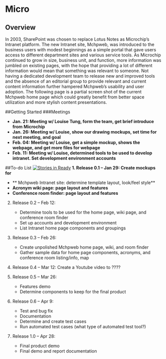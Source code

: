 
# Micro

## Overview
In 2003, SharePoint was chosen to replace Lotus Notes as Microchip’s Intranet platform. The new Intranet site, Mchpweb, was introduced to the business users with modest beginnings as a simple portal that gave users access to different department sites and various service tools. As Microchip continued to grow in size, business unit, and function, more information was jumbled on existing pages, with the hope that providing a lot of different information would mean that something was relevant to someone. Not having a dedicated development team to release new and improved tools and the absence of an editorial group to provide relevant and current content information further hampered Mchpweb’s usability and user adoption. The following page is a partial screen shot of the current Mchpweb home page which could greatly benefit from better space utilization and more stylish content presentations.

##Getting Started 
###Meetings

* **Jan. 21: Meeting w/ Louise Tung, form the team, get brief introduce from Microchip**
* **Jan. 26: Meeting w/ Louise, show our drawing mockups, set time for next meeting, and goal**
* **Feb. 04: Meeting w/ Louise, get a simple mockup, shows the webpage, and get more files for webpage**
* **Feb. 11: Meeting w/ Louise, determined tools to be used to develop intranet. Set development environment    accounts**

    
   
##To-do List [![Stories in Ready](https://badge.waffle.io/francisz2/micro.png?label=ready&title=Ready)](https://waffle.io/francisz2/micro)
**1. Release 0.1 – Jan 29: Create mockups for**
* ** Mchpweb Intranet site: determine template layout, look/feel style**
* **Acronym wiki page: page layout and features**
* **Conference room finder: page layout and features**

2. Release 0.2 – Feb 12: 
    * Determine tools to be used for the home page, wiki page, and conference room finder 
    * Set up accounts and development environment 
    * List Intranet home page components and groupings 

3. Release 0.3 – Feb 26: 
    * Create unpolished Mchpweb home page, wiki, and room finder
    * Gather sample data for home page components, acronyms, and conference room listing/info, map 

4. Release 0.4 – Mar 12: Create a Youtube video to ???? 

5. Release 0.5 – Mar 26: 
    * Features demo
    * Determine components to keep for the final product

6. Release 0.6 – Apr 9: 
    * Test and bug fix
    * Documentation
    * Determine and create test cases
    * Run automated test cases (what type of automated test tool?) 

7. Release 1.0 – Apr 28:
    * Final product demo
    * Final demo and report documentation 
